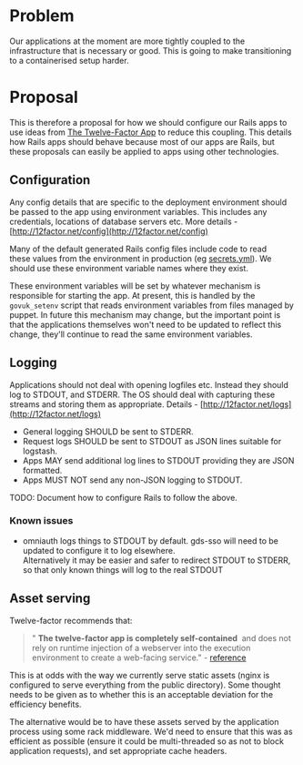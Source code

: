 # Problem

Our applications at the moment are more tightly coupled to the infrastructure that is necessary or good. This is going to make transitioning to a containerised setup harder.

# Proposal

This is therefore a proposal for how we should configure our Rails apps to use ideas from [The Twelve-Factor App](http://12factor.net/) to reduce this coupling. This details how Rails apps should behave because most of our apps are Rails, but these proposals can easily be applied to apps using other technologies.

## Configuration

Any config details that are specific to the deployment environment should be&nbsp;passed to the app using environment variables. This includes any credentials,&nbsp;locations of database servers etc. More details - [http://12factor.net/config](http://12factor.net/config)

Many of the default generated Rails config files include code to read these&nbsp;values from the environment in production (eg [secrets.yml](https://github.com/rails/rails/blob/4-2-stable/railties/lib/rails/generators/rails/app/templates/config/secrets.yml)).&nbsp;We should use these environment variable names where they exist.

These environment variables will be set by whatever mechanism is responsible for&nbsp;starting the app. At present, this is handled by the `govuk_setenv` script that&nbsp;reads environment variables from files managed by puppet. In future this&nbsp;mechanism may change, but the important point is that the applications&nbsp;themselves won't need to be updated to reflect this change, they'll continue to&nbsp;read the same environment variables.

## Logging

Applications should not deal with opening logfiles etc. Instead they should log&nbsp;to STDOUT, and STDERR. The OS should deal with capturing these streams and&nbsp;storing them as appropriate. Details - [http://12factor.net/logs](http://12factor.net/logs)

- General logging SHOULD be sent to STDERR.
- Request logs SHOULD be sent to STDOUT as JSON lines suitable for logstash.
- Apps MAY send additional log lines to STDOUT providing they are JSON formatted.
- Apps MUST NOT send any non-JSON logging to STDOUT.

TODO: Document how to configure Rails to follow the above.

### Known issues

- omniauth logs things to STDOUT by default. gds-sso will need to be updated to&nbsp;configure it to log elsewhere.  
Alternatively it may be easier and safer to redirect STDOUT to STDERR, so that only known things will log to the real STDOUT&nbsp;

## Asset serving

Twelve-factor recommends that:

> " **The twelve-factor app is completely self-contained** &nbsp;and does not rely on runtime injection of a webserver into the execution environment to create a web-facing service." -&nbsp;[reference](http://12factor.net/port-binding)

This is at odds with the way we currently serve static assets (nginx is configured to serve everything from the public directory). Some thought needs to be given as to whether this is an acceptable deviation for the efficiency benefits.

The alternative would be to have these assets served by the application process using some rack middleware. We'd need to ensure that this was as efficient as possible (ensure it could be multi-threaded so as not to block application requests), and set appropriate cache headers.

&nbsp;

&nbsp;

